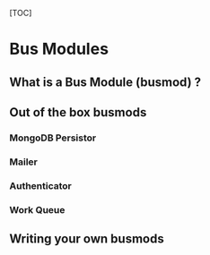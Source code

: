 [TOC]

# Bus Modules

## What is a Bus Module (busmod) ?

## Out of the box busmods

### MongoDB Persistor

### Mailer

### Authenticator

### Work Queue

## Writing your own busmods
